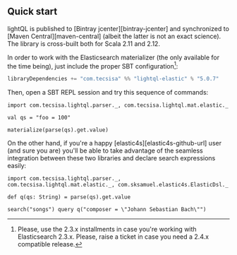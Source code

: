 ## Quick start

lightQL is published to [Bintray jcenter][bintray-jcenter] and synchronized
to [Maven Central][maven-central] (albeit the latter is not an exact science). The library is
cross-built both for Scala 2.11 and 2.12.

In order to work with the Elasticsearch materializer (the only available for the time being),
just include the proper SBT configuration[^1sbt]:

```scala
libraryDependencies += "com.tecsisa" %% "lightql-elastic" % "5.0.7"
```

Then, open a SBT REPL session and try this sequence of commands:

```tut
import com.tecsisa.lightql.parser._, com.tecsisa.lightql.mat.elastic._

val qs = "foo = 100"

materialize(parse(qs).get.value)
```

On the other hand, if you're a happy [elastic4s][elastic4s-github-url] user (and sure you are) you'll be able to take advantage
of the seamless integration between these two libraries and declare search expressions easily:

```tut
import com.tecsisa.lightql.parser._, com.tecsisa.lightql.mat.elastic._, com.sksamuel.elastic4s.ElasticDsl._

def q(qs: String) = parse(qs).get.value

search("songs") query q("composer = \"Johann Sebastian Bach\"")
```

[^1sbt]: Please, use the 2.3.x installments in case you're working with Elasticsearch 2.3.x.  Please, raise a ticket in case you need a 2.4.x compatible release.